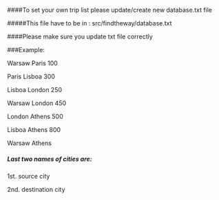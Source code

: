 ####To set your own trip list please update/create new database.txt file 

#####This file have to be in :
src/findtheway/database.txt

####Please make sure you update txt file correctly

###Example:

Warsaw Paris 100

Paris Lisboa 300

Lisboa London 250

Warsaw London 450

London Athens 500

Lisboa Athens 800

Warsaw Athens


##### Last two names of cities are:
1st. source city

2nd. destination city